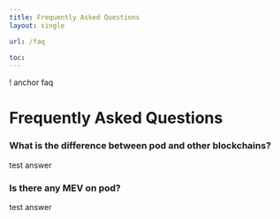 ```yaml
---
title: Frequently Asked Questions 
layout: single

url: /faq

toc:
---
```

! anchor faq
# Frequently Asked Questions 
### What is the difference between pod and other blockchains?
test answer

### Is there any MEV on pod?
test answer

